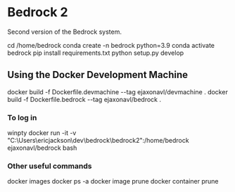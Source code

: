 # Bedrock 2

Second version of the Bedrock system.

cd /home/bedrock
conda create -n bedrock python=3.9
conda activate bedrock
pip install requirements.txt
python setup.py develop

## Using the Docker Development Machine
docker build -f Dockerfile.devmachine --tag ejaxonavl/devmachine .
docker build -f Dockerfile.bedrock --tag ejaxonavl/bedrock .

### To log in
winpty docker run -it -v "C:\Users\ericjackson\dev\bedrock\bedrock2":/home/bedrock ejaxonavl/bedrock bash

### Other useful commands
docker images
docker ps -a
docker image prune
docker container prune